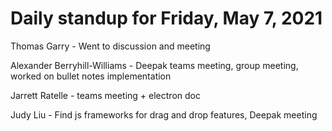 # Daily standup for Friday, May 7, 2021

Thomas Garry - Went to discussion and meeting

Alexander Berryhill-Williams - Deepak teams meeting, group meeting, worked on bullet notes implementation

Jarrett Ratelle - teams meeting + electron doc

Judy Liu - Find js frameworks for drag and drop features, Deepak meeting